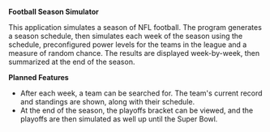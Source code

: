 **Football Season Simulator**

This application simulates a season of NFL football. The program generates a season schedule, then simulates each week of the season using the schedule, preconfigured power levels for the teams in the league and a measure of random chance. The results are displayed 
week-by-week, then summarized at the end of the season. 

**Planned Features**
- After each week, a team can be searched for. The team's current record and standings are shown, along with their schedule.
- At the end of the season, the playoffs bracket can be viewed, and the playoffs are then simulated as well up until the Super Bowl.
